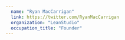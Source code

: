 ```yaml
---
  name: "Ryan MacCarrigan"
  link: https://twitter.com/RyanMacCarrigan
  organization: "LeanStudio"
  occupation_title: "Founder"
---
```

